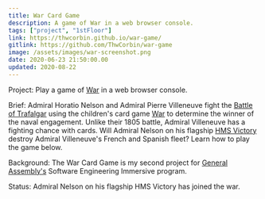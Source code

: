 ```yaml
---
title: War Card Game
description: A game of War in a web browser console.
tags: ["project", "1stFloor"]
link: https://thwcorbin.github.io/war-game/
gitlink: https://github.com/ThwCorbin/war-game
image: /assets/images/war-screenshot.png
date: 2020-06-23 21:50:00.00
updated: 2020-08-22
---
```


Project: Play a game of [War](https://www.pagat.com/war/war.html "Pagat entry for War card game") in a web browser console.

Brief: Admiral Horatio Nelson and Admiral Pierre Villeneuve fight the [Battle of Trafalgar](https://www.britannica.com/event/Battle-of-Trafalgar-European-history "Encyclopedia Britannica entry for the Battle of Trafalgar") using the children's card game [War](https://www.pagat.com/war/war.html "Pagat entry for War card game") to determine the winner of the naval engagement. Unlike their 1805 battle, Admiral Villeneuve has a fighting chance with cards. Will Admiral Nelson on his flagship [HMS Victory](https://www.britannica.com/topic/Victory-British-ship "Encyclopedia Britannica entry for the HMS Victory") destroy Admiral Villeneuve's French and Spanish fleet? Learn how to play the game below.

Background: The War Card Game is my second project for [General Assembly's](https://generalassemb.ly/ "General Assembly homepage") Software Engineering Immersive program.

Status: Admiral Nelson on his flagship HMS Victory has joined the war.
